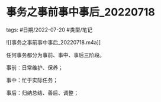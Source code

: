 # 事务之事前事中事后_20220718

tags: #日期/2022-07-20 #类型/笔记 


![[事务之事前事中事后_20220718.m4a]]



任何事务都分为事前、事中、事后三阶段。

事前：日常维护、保养；

事中：忙于实际任务；

事后：归纳总结、善后、调整；